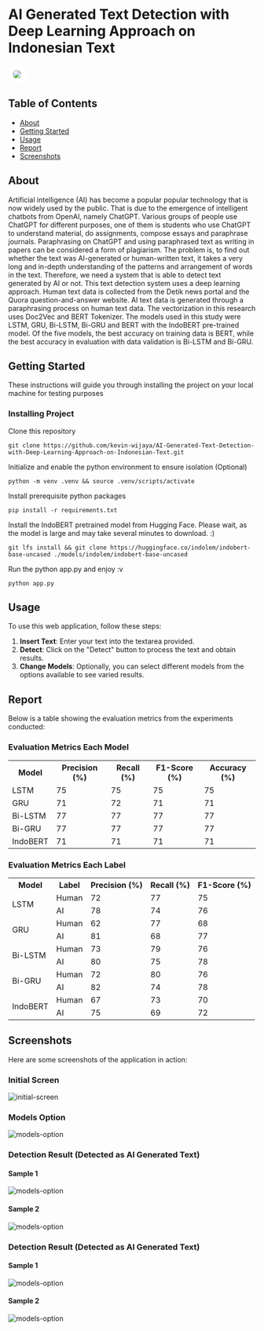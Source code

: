 # AI Generated Text Detection with Deep Learning Approach on Indonesian Text
<img src="research/methodology.png" style="background-color: white; padding: 10px; border-radius: 15px;"/>


## Table of Contents
+ [About](#about)
+ [Getting Started](#getting_started)
+ [Usage](#usage)
+ [Report](#report)
+ [Screenshots](#screenshots)

## About <a name = "about"></a>

Artificial intelligence (AI) has become a popular popular technology that is now widely used by the public. That is due to the emergence of intelligent chatbots from OpenAI, namely ChatGPT. Various groups of people use ChatGPT for different purposes, one of them is students who use ChatGPT to understand material, do assignments, compose essays and paraphrase journals. Paraphrasing on ChatGPT and using paraphrased text as writing in papers can be considered a form of plagiarism. The problem is, to find out whether the text was AI-generated or human-written text, it takes a very long and in-depth understanding of the patterns and arrangement of words in the text. Therefore, we need a system that is able to detect text generated by AI or not. This text detection system uses a deep learning approach. Human text data is collected from the Detik news portal and the Quora question-and-answer website. AI text data is generated through a paraphrasing process on human text data. The vectorization in this research uses Doc2Vec and BERT Tokenizer. The models used in this study were LSTM, GRU, Bi-LSTM, Bi-GRU and BERT with the IndoBERT pre-trained model. Of the five models, the best accuracy on training data is BERT, while the best accuracy in evaluation with data validation is Bi-LSTM and Bi-GRU.

## Getting Started <a name = "getting_started"></a>

These instructions will guide you through installing the project on your local machine for testing purposes

### Installing Project

Clone this repository
```
git clone https://github.com/kevin-wijaya/AI-Generated-Text-Detection-with-Deep-Learning-Approach-on-Indonesian-Text.git
```
Initialize and enable the python environment to ensure isolation (Optional)
```
python -m venv .venv && source .venv/scripts/activate
```
Install prerequisite python packages
```
pip install -r requirements.txt
```
Install the IndoBERT pretrained model from Hugging Face. Please wait, as the model is large and may take several minutes to download. :)
```
git lfs install && git clone https://huggingface.co/indolem/indobert-base-uncased ./models/indolem/indobert-base-uncased
```
Run the python app.py and enjoy :v
```
python app.py
```

## Usage <a name = "usage"></a>

To use this web application, follow these steps:

1. **Insert Text**: Enter your text into the textarea provided.
2. **Detect**: Click on the "Detect" button to process the text and obtain results.
3. **Change Models**: Optionally, you can select different models from the options available to see varied results.

## Report <a name = "report"></a>
Below is a table showing the evaluation metrics from the experiments conducted:
### Evaluation Metrics Each Model
<table>
    <tr>
        <th>Model</th>
        <th>Precision (%)</th>
        <th>Recall (%)</th>
        <th>F1-Score (%)</th>
        <th>Accuracy (%)</th>
    </tr>
    <tr>
        <td>LSTM</td>
        <td>75</td>
        <td>75</td>
        <td>75</td>
        <td>75</td>
    </tr>
    <tr>
        <td>GRU</td>
        <td>71</td>
        <td>72</td>
        <td>71</td>
        <td>71</td>
    </tr>
    <tr>
        <td>Bi-LSTM</td>
        <td>77</td>
        <td>77</td>
        <td>77</td>
        <td>77</td>
    </tr>
    <tr>
        <td>Bi-GRU</td>
        <td>77</td>
        <td>77</td>
        <td>77</td>
        <td>77</td>
    </tr>
        <tr>
        <td>IndoBERT</td>
        <td>71</td>
        <td>71</td>
        <td>71</td>
        <td>71</td>
    </tr>
</table>

### Evaluation Metrics Each Label
<table>
    <tr>
        <th>Model</th>
        <th>Label</th>
        <th>Precision (%)</th>
        <th>Recall (%)</th>
        <th>F1-Score (%)</th>
    </tr>
    <tr>
        <td rowspan="2">LSTM</td>
        <td>Human</td>
        <td>72</td>
        <td>77</td>
        <td>75</td>
    </tr>
    <tr>
        <td>AI</td>
        <td>78</td>
        <td>74</td>
        <td>76</td>
    </tr>
        <tr>
        <td rowspan="2">GRU</td>
        <td>Human</td>
        <td>62</td>
        <td>77</td>
        <td>68</td>
    </tr>
    <tr>
        <td>AI</td>
        <td>81</td>
        <td>68</td>
        <td>77</td>
    </tr>
        <tr>
        <td rowspan="2">Bi-LSTM</td>
        <td>Human</td>
        <td>73</td>
        <td>79</td>
        <td>76</td>
    </tr>
    <tr>
        <td>AI</td>
        <td>80</td>
        <td>75</td>
        <td>78</td>
    </tr>
        <tr>
        <td rowspan="2">Bi-GRU</td>
        <td>Human</td>
        <td>72</td>
        <td>80</td>
        <td>76</td>
    </tr>
    <tr>
        <td>AI</td>
        <td>82</td>
        <td>74</td>
        <td>78</td>
    </tr>
        <tr>
        <td rowspan="2">IndoBERT</td>
        <td>Human</td>
        <td>67</td>
        <td>73</td>
        <td>70</td>
    </tr>
    <tr>
        <td>AI</td>
        <td>75</td>
        <td>69</td>
        <td>72</td>
    </tr>
</table>



## Screenshots <a name = "screenshots"></a>
Here are some screenshots of the application in action:

### Initial Screen
![initial-screen](.screenshots/initial.png)

### Models Option
![models-option](.screenshots/models-option.png)

### Detection Result (Detected as AI Generated Text)
#### Sample 1
![models-option](.screenshots/detected-as-ai-generated-text.png)
#### Sample 2
![models-option](.screenshots/detected-as-ai-generated-text2.png)

### Detection Result (Detected as AI Generated Text)
#### Sample 1
![models-option](.screenshots/detected-as-human-text.png)
#### Sample 2
![models-option](.screenshots/detected-as-human-text2.png)



##